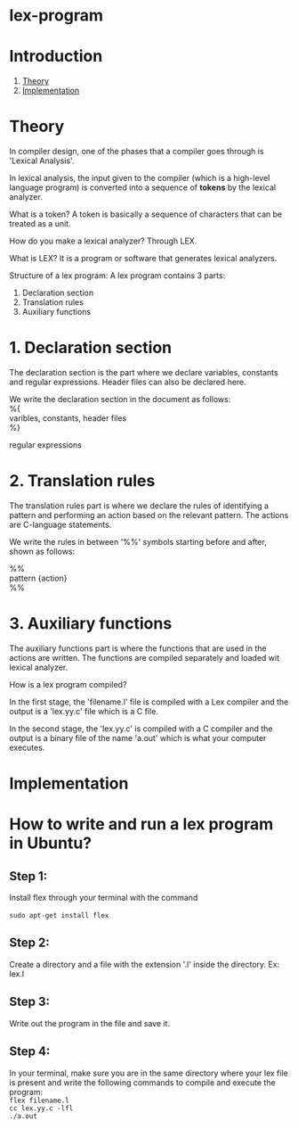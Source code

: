 # lex-program
# Introduction
1. <a href="#theory">Theory</a>
2. <a href="#implementation">Implementation</a>

# <a id="theory">Theory</a>
In compiler design, one of the phases that a compiler goes through is 'Lexical Analysis'.

In lexical analysis, the input given to the compiler (which is a high-level language program) is converted into a sequence of **tokens** by the lexical analyzer.

What is a token?
A token is basically a sequence of characters that can be treated as a unit.

How do you make a lexical analyzer?
Through LEX.

What is LEX?
It is a program or software that generates lexical analyzers.

Structure of a lex program:
A lex program contains 3 parts:
1. Declaration section
2. Translation rules
3. Auxiliary functions

# 1. Declaration section
The declaration section is the part where we declare variables, constants and regular expressions. Header files can also be declared here.

We write the declaration section in the document as follows: <br>
%{ <br>
  varibles, constants, header files <br>
%} <br>

regular expressions

# 2. Translation rules
The translation rules part is where we declare the rules of identifying a pattern and performing an action based on the relevant pattern. The actions are C-language statements.

We write the rules in between '%%' symbols starting before and after, shown as follows: <br>

%% <br>
pattern {action} <br>
%% <br>

# 3. Auxiliary functions
The auxiliary functions part is where the functions that are used in the actions are written. The functions are compiled separately and loaded wit lexical analyzer.

How is a lex program compiled?

In the first stage, the 'filename.l' file is compiled with a Lex compiler and the output is a 'lex.yy.c' file which is a C file.

In the second stage, the 'lex.yy.c' is compiled with a C compiler and the output is a binary file of the name 'a.out' which is what your computer executes.

# <a id="implementation">Implementation</a>

# How to write and run a lex program in Ubuntu?

## Step 1:
Install flex through your terminal with the command <br><br>
```sudo apt-get install flex```

## Step 2:
Create a directory and a file with the extension '.l' inside the directory.
Ex: lex.l

## Step 3:
Write out the program in the file and save it.

## Step 4:
In your terminal, make sure you are in the same directory where your lex file is present and write the following commands to compile and execute the program:<br>
```flex filename.l``` <br>
```cc lex.yy.c -lfl```<br>
```./a.out```